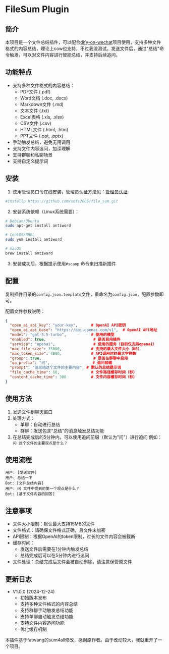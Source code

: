 # FileSum Plugin

## 简介
本项目是一个文件总结插件，可以配合[dify-on-wechat](https://github.com/hanfangyuan4396/dify-on-wechat)项目使用，支持多种文件格式的内容总结，理论上cow也支持，不过我没测试。发送文件后，通过"总结"命令触发，可以对文件内容进行智能总结，并支持后续追问。

## 功能特点
- 支持多种文件格式的内容总结：
  - PDF文件 (.pdf)
  - Word文档 (.doc, .docx)
  - Markdown文件 (.md)
  - 文本文件 (.txt)
  - Excel表格 (.xls, .xlsx)
  - CSV文件 (.csv)
  - HTML文件 (.html, .htm)
  - PPT文件 (.ppt, .pptx)
- 手动触发总结，避免无用调用
- 支持文件内容追问，加深理解
- 支持群聊和私聊场景
- 支持自定义提示词

## 安装
1. 使用管理员口令在线安装，管理员认证方法见：[管理员认证](https://github.com/hanfangyuan4396/dify-on-wechat/tree/master/plugins/godcmd)
```bash
#installp https://github.com/sofs2005/file_sum.git
```

2. 安装系统依赖（Linux系统需要）：
```bash
# Debian/Ubuntu
sudo apt-get install antiword

# CentOS/RHEL
sudo yum install antiword

# macOS
brew install antiword
```

3. 安装成功后，根据提示使用`#scanp` 命令来扫描新插件

## 配置
复制插件目录的`config.json.template`文件，重命名为`config.json`，配置参数即可。

配置文件参数说明：
```json
{
  "open_ai_api_key": "your-key",      # OpenAI API密钥
  "open_ai_api_base": "https://api.openai.com/v1",  # OpenAI API地址
  "model": "gpt-3.5-turbo",           # 使用的模型
  "enabled": true,                     # 是否启用插件
  "service": "openai",                 # 使用的服务（目前仅支持openai）
  "max_file_size": 15000,             # 支持的最大文件大小（KB）
  "max_token_size": 4000,             # API调用时的最大字符数
  "group": true,                       # 是否在群聊中启用
  "qa_prefix": "问",                   # 追问前缀
  "prompt": "请总结这个文件的主要内容", # 默认的总结提示词
  "file_cache_time": 60,              # 文件路径缓存时间（秒）
  "content_cache_time": 300           # 文件内容缓存时间（秒）
}
```

## 使用方法
1. 发送文件到聊天窗口
2. 处理方式：
   - 单聊：自动进行总结
   - 群聊：发送包含"总结"的消息触发总结功能
3. 在总结完成后的5分钟内，可以使用追问前缀（默认为"问"）进行追问
   例如：`问 这个文件的主要观点是什么？`

## 使用流程
```
用户: [发送文件]
用户: 总结一下
Bot: [文件总结内容]
用户: 问 文件中提到的第一个观点是什么？
Bot: [基于文件内容的回答]
```

## 注意事项
- 文件大小限制：默认最大支持15MB的文件
- 文件格式：请确保文件格式正确，且文件未加密
- API限制：根据OpenAI的token限制，过长的文件内容会被截断
- 缓存时间：
  - 发送文件后需要在1分钟内触发总结
  - 总结完成后可以在5分钟内进行追问
- 文件处理：总结完成后文件会被自动删除，请注意保管原文件

## 更新日志
- V1.0.0 (2024-12-24)
  - 初始版本发布
  - 支持多种文件格式的内容总结
  - 支持群聊手动触发总结功能
  - 支持单聊自动触发总结功能
  - 支持文件内容追问功能
  - 优化缓存机制

本插件基于fatwang的sum4all修改，感谢原作者。由于改动较大，我就重开了一个项目。
